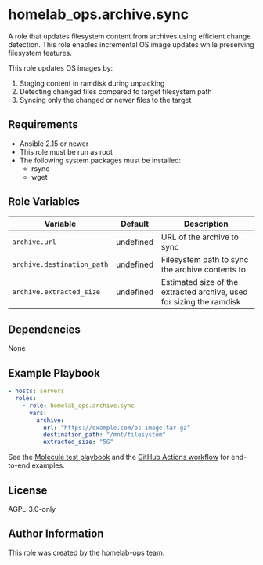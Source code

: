 # homelab_ops.archive.sync

A role that updates filesystem content from archives using efficient change detection. This role enables incremental OS image updates while preserving filesystem features.

This role updates OS images by:

1. Staging content in ramdisk during unpacking
2. Detecting changed files compared to target filesystem path
3. Syncing only the changed or newer files to the target

## Requirements

- Ansible 2.15 or newer
- This role must be run as root
- The following system packages must be installed:
  - rsync
  - wget

## Role Variables

| Variable | Default | Description |
| --- | --- | --- |
| `archive.url` | undefined | URL of the archive to sync |
| `archive.destination_path` | undefined | Filesystem path to sync the archive contents to |
| `archive.extracted_size` | undefined | Estimated size of the extracted archive, used for sizing the ramdisk |

## Dependencies

None

## Example Playbook

```yaml
- hosts: servers
  roles:
    - role: homelab_ops.archive.sync
      vars:
        archive:
          url: "https://example.com/os-image.tar.gz"
          destination_path: "/mnt/filesystem"
          extracted_size: "5G"
```

See the [Molecule test playbook](../../molecule/sync/converge.yml) and the [GitHub Actions workflow](../../../.github/workflows/test-archive.yaml) for end-to-end examples.

## License

AGPL-3.0-only

## Author Information

This role was created by the homelab-ops team.
